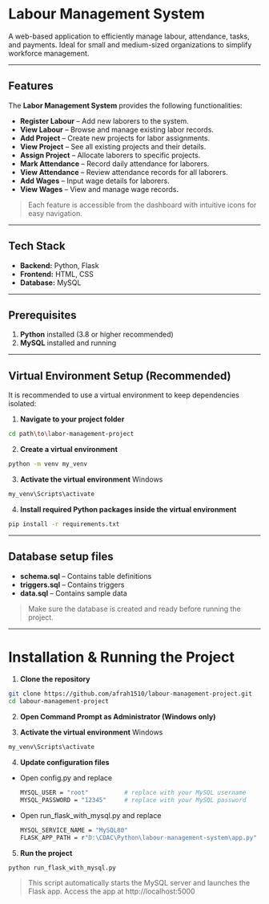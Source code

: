 # Labour Management System

A web-based application to efficiently manage labour, attendance, tasks, and payments. Ideal for small and medium-sized organizations to simplify workforce management.  

---

## Features

The **Labor Management System** provides the following functionalities:

- **Register Labour** – Add new laborers to the system.
- **View Labour** – Browse and manage existing labor records.
- **Add Project** – Create new projects for labor assignments.
- **View Project** – See all existing projects and their details.
- **Assign Project** – Allocate laborers to specific projects.
- **Mark Attendance** – Record daily attendance for laborers.
- **View Attendance** – Review attendance records for all laborers.
- **Add Wages** – Input wage details for laborers.
- **View Wages** – View and manage wage records.

> Each feature is accessible from the dashboard with intuitive icons for easy navigation.
 

---

## Tech Stack

- **Backend:** Python, Flask  
- **Frontend:** HTML, CSS
- **Database:** MySQL    

---

## Prerequisites

1. **Python** installed (3.8 or higher recommended)  
2. **MySQL** installed and running  

---
## Virtual Environment Setup (Recommended)

It is recommended to use a virtual environment to keep dependencies isolated:

1. **Navigate to your project folder**

```bash
cd path\to\labor-management-project
```

2. **Create a virtual environment**
```bash
python -m venv my_venv
```

3. **Activate the virtual environment**
Windows
```bash
my_venv\Scripts\activate
```

4. **Install required Python packages inside the virtual environment**
```bash
pip install -r requirements.txt
```

---

## Database setup files

- **schema.sql** – Contains table definitions
- **triggers.sql** – Contains triggers
- **data.sql** – Contains sample data

> Make sure the database is created and ready before running the project.

---

# Installation & Running the Project

1. **Clone the repository**
```bash
git clone https://github.com/afrah1510/labour-management-project.git
cd labour-management-project
```

2. **Open Command Prompt as Administrator (Windows only)**

3. **Activate the virtual environment**
Windows
```bash
my_venv\Scripts\activate
```

4. **Update configuration files**
- Open config.py and replace
  ```bash
  MYSQL_USER = "root"          # replace with your MySQL username
  MYSQL_PASSWORD = "12345"     # replace with your MySQL password
  ```
- Open run_flask_with_mysql.py and replace
  ```bash
  MYSQL_SERVICE_NAME = "MySQL80"                                           # change if your service name is different
  FLASK_APP_PATH = r"D:\CDAC\Python\labour-management-system\app.py"       # replace with path to your Flask app
  ```

5. **Run the project**
```bash
python run_flask_with_mysql.py
```
> This script automatically starts the MySQL server and launches the Flask app.
> Access the app at http://localhost:5000
